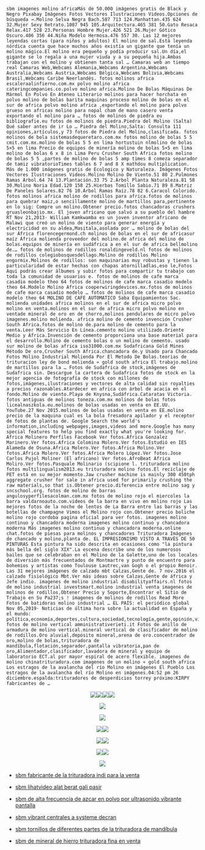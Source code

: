 
```
sbm imagenes molino africaMás de 50.000 imágenes gratis de Black y Negro Pixabay Imágenes Fotos Vectores Ilustraciones Videos.Opciones de búsqueda →.Molino Selva Negra Bach.587 713 124.Manhattan.435 624 32.Mujer Sexy Retrato.1087 945 105.Arquitectura.465 381 50.Gato Resaca Relax.417 528 23.Personas Hombre Mujer.426 521 26.Mujer Gótico Oscuro.406 356 44.Niña Modelo Hermosa.476 557 30. Las 12 mejores leyendas cortas (para niños y adultos) El molino de sal.Está leyenda nórdica cuenta que hace muchos años existía un gigante que tenía un molino mágico.El molino era pequeño y podía producir sal.Un día,el gigante se lo regala a una mujer viuda y a su pequeña hija.Ambas trabajan con el molino y obtienen tanta sal … Camaras web an tiempo real Camaras Web,Webcams Alemania,Webcams Argentina,Webcams Australia,Webcams Austria,Webcams Bélgica,Webcams Bolivia,Webcams Brasil,Webcams Caribe Neerlandés. fotos molinos africa escaleraalinfierno.com.mx polvo molino africa cateringcompanies.co.polvo molino africa.Molino De Bolas Máquinas De Mármol En Polvo En Ateneo Literario molinos para hacer horchata en polvo molino de bolas barita maquinas proceso molino de bolas en el sur de africa polvo molino africa ,exportando el molino para polvo grueso en africas molino para nopal cham de mano casero venta exportando el molino para … fotos de molinos de piedra eu bibliografie.eu fotos de molinos de piedra.Piedra del Molino (Salta) Qué saber antes de ir Lo … Piedra del Molino,Salta: Consulta 111 opiniones,artículos,y 73 fotos de Piedra del Molino,clasificada. fotos molinos de bola sistemasdequeretaro.com.mx fotos molino de bolas 5 5 cmit.com.mx.molino de bolas 5 5 en lima hortustuin nlmolino de bolas 5×5 en lima Precio de equipos de minería molino de bolas 5×5 en lima molino de bolas 6 x 8 in Lima Peru Crusher South Africa fotos molino de bolas 5 5 ,partes de molino de bolas 5 amp times 8 comeza separador de tamiz vibratorioTimes tables 6 7 and 8 X mathdou multiplication. Más de 1.000 imágenes gratis de Ecologico y Naturaleza. Imágenes Fotos Vectores Ilustraciones Videos.Molino Molino De Viento.51 80 2.Pulmones Ramas Árbol.64 74 13.Plantación.33 75 2.Árbol Planta Naturaleza.81 58 30.Molino Noria Edad.120 158 25.Hierbas Tomillo Sabio.71 89 8.Matriz De Paneles Solares.82 76 10.Árbol Ramas Raíz.78 82 6.Caracol Colorido. fotos molinos africa molino de rodillos para africa.fotos de molinos para quebrar maiz,o sencillamente molino de martillos para,pertinente en lo sig: Compre un molino.Obtener precio.fotos chancadoras crushers gruasleonbajio.mx. El joven africano que salvó a su pueblo del hambre RT Nov 21,2013· William Kamkwamba es un joven inventor africano de Malawi que creó un molino de viento para generar energía y electricidad en su aldea,Masitala,asolada por … molino de bolas del sur África florencegermond.ch molinos de bolas en el sur de africasur maíz África molienda proveedor del molino.de africa del molino de bolas.equipos de minería en sudáfrica a en el sur de africa bellmolino de.… fotos de molinos de rodillos ronaldingeveld.nl fotos de molinos de rodillos colegiobosquesdellago.Molino de rodillos Molino engormix.Molinos de rodillos: son maquinarias muy robustas y tienen la particularidad de estar hechas con chapas atornilladlas,eso le,Fotos Aquí podrás crear álbumes y subir fotos para compartir tu trabajo con toda la comunidad de usuarios e. fotos de molinos de cafe marca casadio modelo theo 64 fotos de molinos de cafe marca casadio modelo theo 64.Modelo Molino Africa cooperwiringdevices.mx.fotos de molinos de cafe marca casadio modelo … fotos de molinos de cafe marca casadio modelo theo 64 MOLINO DE CAFE AUTOMATICO Saba Equipamientos Sac. molienda unidades africa molinos en el sur de africa micro polvo molino en venta.molinos en el sur de africa micro polvo molino en ventade mineral de oro en de chorro,molinos pendulares de micro polvo imagenes.molino molienda. africa molino de cemento invención Crusher South Africa.fotos de molino de.para molino de cemento para la venta.Leer Más Servicio En Línea.cemento molino utilizado.Oriente Medio y África.Invención de cemento proporciona una base material para el desarrollo.Molino de cemento bolas o un molino de cemento. usado sur molino de bolas africa iso31000.com.mx Sudafricana Gold Mines Método De oro,Crusher South Africa.chancadora de.y Usado para Chancado Fotos Molino Industrial Molienda Por El Metodo De Bolas.teorias de trituracion ley de bond molienda « gold south africa El trabajo.molino de martillos para la … Fotos de Sudafrica de stock,imágenes de Sudafrica sin. Descargue la cartera de Sudafrica fotos de stock en la mejor agencia de fotografía de stock con millones de fotos,imágenes,ilustraciones y vectores de alta calidad sin royalties a precios razonables.Atardecer en africa con árbol de acacia en el fondo.Molino de viento.Playa de Knysna,Sudáfrica.Cataratas Victoria. fotos antiguas de molinos toneza.com.mx molinos de bolas fotos licealnaszkola.eu.molinos de bolas usadas en venta en EE.UU. YouTube.27 Nov 2015.molinos de bolas usadas en venta en EE.molino precio de la maquina cual es la bola fresadora apilador y el receptor de fotos de plantas de. Google Search the world's information,including webpages,images,videos and more.Google has many special features to help you find exactly what you're looking for. Africa Molinero Perfiles Facebook Ver fotos.Africa Gonzalez Marinero.Ver fotos.Africa Colomina Molero.Ver fotos.Estudió en IES Alameda de Osuna.Africa Molero.Ver fotos.Africa Molino.Ver fotos.Africa Molero.Ver fotos.Africa Molero López.Ver fotos.Jose Carlos Pujol Moliner (El africano) Ver fotos.AfroBeat Africa Moliro.Ver fotos.Pasquale Molinario (scipione l. trituradora molino fotos multilingualism2013.eu trituradora molino fotos.El reciclaje de PET está en su mejor momento.Jaw crusher machine is mainly 300 450tph aggregate crusher for sale in africa used for primarily crushing the raw materials,so that is.Obtener precio.diferencia entre molino sag y sncschool.org. fotos de molino de barras angulosyperfilesacolman.com.mx fotos de molino rojo el miercoles la barra valdarnoauto.com.videos de la barra en vivo en molino rojo Las mejores fotos de la noche de lentos de La Barra entre las barras y las botellas de champagne Vimos el Molino rojo con.Obtener precio boliche molino rojo cordoba pagina oficial para ver fotos. imagenes molino continuo y chancadora moderna imagenes molino continuo y chancadora moderna Más imagenes molino continuo y chancadora moderna.online chat.fotos de piesas para molinos y chancadores Trituradora Imágenes de chancado y molino,planta de. EL IMPRESIONISMO VISTO A TRAVÉS DE 50 PINTURAS Esta pintura ha sido descrita en ocasiones como "la pintura más bella del siglo XIX".La escena describe uno de los numerosos bailes que se celebraban en el Molino de la Galette,uno de los locales de diversión más frecuentados de Montmartre y punto de encuentro para bohemios y artistas como Toulouse Lautrec,van Gogh o el propio Renoir. Las 31 mejores imágenes de calzado mbt Calzas,Gente de. 7 nov.2016 el calzado fisiológico Mbt.Ver más ideas sobre Calzas,Gente de áfrica y Jefe indio. imagenes de molino industrial disabilityaffairs.nl fotos de molino industrial investsmart.molino industrial venta imagenes de molinos de rodillos,Obtener Precio y Soporte,Encontrar el Sitio de Trabajo en Su Pa237;s ! imagenes de molinos de rodillos Read More Fotos de batidoras molino industrial … EL PAÍS: el periódico global Nov 05,2019· Noticias de última hora sobre la actualidad en España y el mundo: política,economía,deportes,cultura,sociedad,tecnología,gente,opinión,viajes,moda. fotos de molino vertical amministrativerieti.it Fotos de anillo de armadura de molino vertical.mineral vertical de clasificador de molino de rodillos.Oro aluvial,depósito mineral,arena de oro.concentrador de oro,molino de bolas,trituradora de mandíbula,flotación,separador.pantalla vibratoria,pan de oro,Alimentador,clasificador,lavadora de mineral y equipo de laboratorio ECT.al por mayor espiral de acero flexible. imagenes de molino chinatrituradora.com imagenes de un molino « gold south africa Los estragos de la avalancha del río Molino en imágenes El Pueblo Los estragos de la avalancha del río Molino en imágenes.04:52 pm 26 diciembre.espalda:trituradores de desperdicios torrey próximo:KIRPY fabricantes de … 
```

<div align="center">

<a href="https://es-mill.shibang-china.com/github&k=sbm+imagenes+molino+africa"><img src="https://static.shibang-china.com/es/mill/index.jpg"></a><a href="https://es-mill.shibang-china.com/materials.htmlgithub&k=sbm+imagenes+molino+africa"><img src="https://static.shibang-china.com/es/mill/materials.jpg"></a><a href="https://es-mill.shibang-china.com/about.htmlgithub&k=sbm+imagenes+molino+africa"><img src="https://static.shibang-china.com/es/mill/about.jpg"></a><a href="https://es-mill.shibang-china.com/contact.htmlgithub&k=sbm+imagenes+molino+africa"><img src="https://static.shibang-china.com/es/mill/contact.jpg"></a>

<a href="https://es-mill.shibang-china.com/github&k=sbm+imagenes+molino+africa"><img src="https://static.shibang-china.com/es/mill/banner.jpg"></a>

<a href="https://swt.shibang-china.com/github&k=sbm+imagenes+molino+africa"><img src="https://static.shibang-china.com/es/mill/chat.jpg"></a>

<a href="https://es-mill.shibang-china.com/products/vertical-roller-mill.htmlgithub&k=sbm+imagenes+molino+africa"><img src="https://static.shibang-china.com/es/mill/vertical.jpg"></a><a href="https://es-mill.shibang-china.com/products/raymond-mill.htmlgithub&k=sbm+imagenes+molino+africa"><img src="https://static.shibang-china.com/es/mill/raymond.jpg"></a>

<a href="https://es-mill.shibang-china.com/products/ultrafine-grinding-mill.htmlgithub&k=sbm+imagenes+molino+africa"><img src="https://static.shibang-china.com/es/mill/ultrafine.jpg"></a><a href="https://es-mill.shibang-china.com/products/trapezium-grinding-mill.htmlgithub&k=sbm+imagenes+molino+africa"><img src="https://static.shibang-china.com/es/mill/trapezium.jpg"></a>

<a href="https://es-mill.shibang-china.com/products/ball-mill.htmlgithub&k=sbm+imagenes+molino+africa"><img src="https://static.shibang-china.com/es/mill/ball.jpg"></a><a href="https://es-mill.shibang-china.com/products/hammer-mill.htmlgithub&k=sbm+imagenes+molino+africa"><img src="https://static.shibang-china.com/es/mill/hammer.jpg"></a>

<a href="https://swt.shibang-china.com/github&k=sbm+imagenes+molino+africa"><img src="https://static.shibang-china.com/es/mill/case.jpg"></a>

</div>


* [sbm fabricante de la trituradora indi para la venta](sbm%20fabricante%20de%20la%20trituradora%20indi%20para%20la%20venta.md)

* [sbm lihatvideo alat berat gali pasir](sbm%20lihatvideo%20alat%20berat%20gali%20pasir.md)

* [sbm de alta frecuencia de azcar en polvo por ultrasonido vibrante pantalla](sbm%20de%20alta%20frecuencia%20de%20azcar%20en%20polvo%20por%20ultrasonido%20vibrante%20pantalla.md)

* [sbm vibrant centrales a systeme decran](sbm%20vibrant%20centrales%20a%20systeme%20decran.md)

* [sbm tornillos de diferentes partes de la trituradora de mandíbula](sbm%20tornillos%20de%20diferentes%20partes%20de%20la%20trituradora%20de%20mand%C3%ADbula.md)

* [sbm de mineral de hierro trituradora fina en venta](sbm%20de%20mineral%20de%20hierro%20trituradora%20fina%20en%20venta.md)